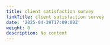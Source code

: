 ```yaml
---
title: client satisfaction survey
linkTitle: client satisfaction survey
date: '2025-04-29T17:09:00Z'
weight: 0
description: No content
---
```



